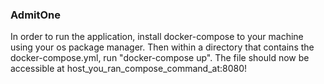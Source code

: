 <h3>AdmitOne</h3>

In order to run the application, install docker-compose to your machine
using your os package manager. Then within a directory that contains the docker-compose.yml, run "docker-compose up". The file should now be accessible at host_you_ran_compose_command_at:8080!
